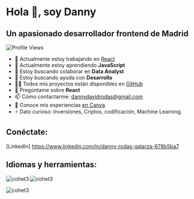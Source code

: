 # Hola 👋, soy Danny
## Un apasionado desarrollador frontend de Madrid

![Profile Views](https://komarev.com/ghpvc/?username=cohet3&label=Profile%20views&color=0e75b6&style=flat)



- 🔭 Actualmente estoy trabajando en [React](https://github.com/cohet3/React)
- 🌱 Actualmente estoy aprendiendo **JavaScript**
- 👯 Estoy buscando colaborar en **Data Analyst**
- 🤝 Estoy buscando ayuda con **Desarrollo**
- 👨‍💻 Todos mis proyectos están disponibles en [GitHub](https://github.com/cohet3)
- 💬 Pregúntame sobre **React**
- 📫 Cómo contactarme: [dannydavidrodas@gmail.com](mailto:dannydavidrodas@gmail.com)
- 📄 Conoce mis experiencias [en Canva](https://www.canva.com/design/DAEvcMWr8c4/tivlf2RYIVliQfqulRU1hQ/edit?utm_content=DAEvcMWr8c4&utm_campaign=designshare&utm_medium=link2&utm_source=sharebutton)
- ⚡ Dato curioso: Inversiones, Criptos, codificación, Machine Learning.

## Conéctate:

 [LinkedIn] https://www.linkedin.com/in/danny-rodas-galarza-678b5ba7
<!-- Aquí puedes agregar enlaces a tus perfiles de redes sociales -->

## Idiomas y herramientas:

<!-- Aquí puedes agregar los íconos de las tecnologías con las que trabajas -->
<p><img align="left" src="https://github-readme-stats.vercel.app/api/top-langs?username=cohet3&show_icons=true&locale=en&layout=compact" alt="cohet3" /> </p>

<p> <img align="center" src="https://github-readme-stats.vercel.app/api?username=cohet3&show_icons=true&locale=en" alt="cohet3" /> </p>

<p><img align="center" src="https://github-readme-streak-stats.herokuapp.com/?user=cohet3&" alt="cohet3" /></p>
<!-- Agrega tus estadísticas de GitHub si lo deseas -->
